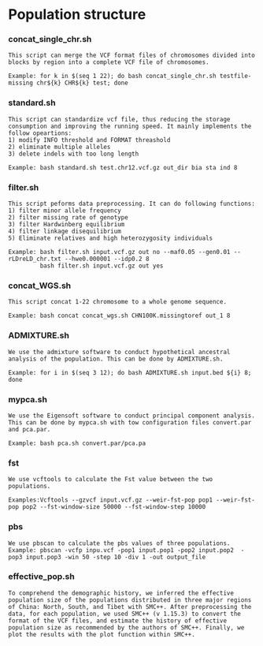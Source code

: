 # Population structure

### concat_single_chr.sh
	This script can merge the VCF format files of chromosomes divided into blocks by region into a complete VCF file of chromosomes.
	
	Example: for k in $(seq 1 22); do bash concat_single_chr.sh testfile-missing chr${k} CHR${k} test; done

### standard.sh
	This script can standardize vcf file, thus reducing the storage consumption and improving the running speed. It mainly implements the follow opeartions:
	1) modify INFO threshold and FORMAT threashold
	2) eliminate multiple alleles
	3) delete indels with too long length
	
	Example: bash standard.sh test.chr12.vcf.gz out_dir bia sta ind 8

### filter.sh
	This script peforms data preprocessing. It can do following functions:
	1) filter minor allele frequency 
	2) filter missing rate of genotype
	3) filter Hardwinberg equilibrium
	4) filter linkage disequilibrium
	5) Eliminate relatives and high heterozygosity individuals
	
	Example: bash filter.sh input.vcf.gz out no --maf0.05 --gen0.01 --rLDreLD_chr.txt --hwe0.000001 --idp0.2 8
      		 bash filter.sh input.vcf.gz out yes

### concat_WGS.sh
	This script concat 1-22 chromosome to a whole genome sequence.
	
	Example: bash concat concat_wgs.sh CHN100K.missingtoref out_1 8
### ADMIXTURE.sh
	We use the admixture software to conduct hypothetical ancestral analysis of the population. This can be done by ADMIXTURE.sh.
	
	Example: for i in $(seq 3 12); do bash ADMIXTURE.sh input.bed ${i} 8; done
### mypca.sh
	We use the Eigensoft software to conduct principal component analysis. This can be done by mypca.sh with tow configuration files convert.par and pca.par.
	
	Example: bash pca.sh convert.par/pca.pa

### fst
	We use vcftools to calculate the Fst value between the two populations.
	
	Examples:Vcftools --gzvcf input.vcf.gz --weir-fst-pop pop1 --weir-fst-pop pop2 --fst-window-size 50000 --fst-window-step 10000
### pbs
	We use pbscan to calculate the pbs values of three populations.
	Example: pbscan -vcfp inpu.vcf -pop1 input.pop1 -pop2 input.pop2  -pop3 input.pop3 -win 50 -step 10 -div 1 -out output_file

### effective_pop.sh
	To comprehend the demographic history, we inferred the effective population size of the populations distributed in three major regions of China: North, South, and Tibet with SMC++. After preprocessing the data, for each population, we used SMC++ (v 1.15.3) to convert the format of the VCF files, and estimate the history of effective population size as recommended by the authors of SMC++. Finally, we plot the results with the plot function within SMC++.
